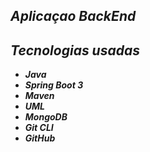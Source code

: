 ## *Aplicaçao BackEnd*

## *Tecnologias usadas*

- _**Java**_
- _**Spring Boot 3**_
- _**Maven**_
- _**UML**_
- _**MongoDB**_
- _**Git CLI**_
- _**GitHub**_

